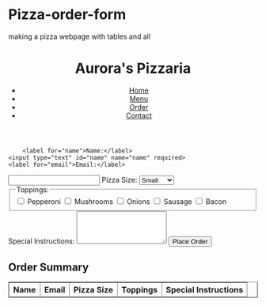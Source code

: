 # Pizza-order-form
 making a pizza webpage with tables and all 
 <!DOCTYPE html>
<html lang="en">
<head>
    <meta charset="UTF-8">
    <meta name="viewport" content="width=device-width, initial-scale=1.0">
    <title>Aurora's Pizzaria</title>
    <link rel="stylesheet" href="styles.css">
    </head>
<body>
    <header>
        <h1>Aurora's Pizzaria</h1>
          <nav>
      <ul>
          <li><a href="index.html">Home</a></li>
          <li><a href="menu.html">Menu</a></li>
          <li><a href="order.html">Order</a></li>
          <li><a href="contact.html">Contact</a></li>
                  </ul> <!-- Fixed: Closing the <ul> tag -->
    </nav>
</header>
<main>
    <form id="pizzaOrderForm" action="submit-order.html" method="post">
    
        <label for="name">Name:</label>
    <input type="text" id="name" name="name" required>
    <label for="email">Email:</label>
<input type="email" id="email" name="email" required>
 <label for="pizza-size">Pizza Size:</label>
 <select id="pizza-size" name="pizza-size" required>
   <option value="small">Small</option>
  <option value="medium">Medium</option>
   <option value="large">Large</option>
   </select>
<fieldset>
    <legend>Toppings:</legend>
    <label><input type="checkbox" name="toppings" value="pepperoni"> Pepperoni</label>
    <label><input type="checkbox" name="toppings" value="mushrooms"> Mushrooms</label>
     <label><input type="checkbox" name="toppings" value="onions"> Onions</label>
 <label><input type="checkbox" name="toppings" value="sausage"> Sausage</label>
   <label><input type="checkbox" name="toppings" value="bacon"> Bacon</label>
    </fieldset>
 <label for="special-instructions">Special Instructions:</label>
 <textarea id="special-instructions" name="special-instructions" rows="4"></textarea>
 <button type="submit">Place Order</button>
 </form>
   <h2>Order Summary</h2>
  <table id="order-table" border="1">
  <thead>
    <tr>
        <th>Name</th>
        <th>Email</th>
        <th>Pizza Size</th>
        <th>Toppings</th>
        <th>Special Instructions</th>
                      </tr>
          </thead>
          <tbody>
              <!-- Rows will be dynamically 
          </tbody>
      </table>
  </main>
  <footer>
      <script src="script.js" defer></script
      <p>&copy; 2023 Pizza Order Project</p>
       </footer>
       </body>
</html>
       
      
  
 
 

 
    
   

   

   
  
 
